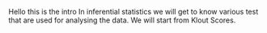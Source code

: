 Hello this is the intro
In inferential statistics we will get to know various test that are used for analysing the data.
We will start from Klout Scores.